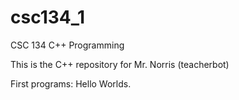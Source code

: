 # csc134_1
CSC 134 C++ Programming

This is the C++ repository for Mr. Norris (teacherbot)


First programs: Hello Worlds.